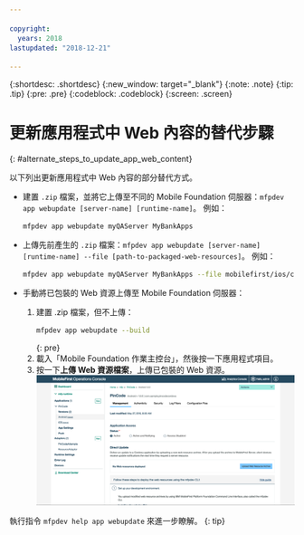 ```yaml
---

copyright:
  years: 2018
lastupdated: "2018-12-21"

---
```


{:shortdesc: .shortdesc}
{:new_window: target="_blank"}
{:note: .note}
{:tip: .tip}
{:pre: .pre}
{:codeblock: .codeblock}
{:screen: .screen}

# 更新應用程式中 Web 內容的替代步驟
{: #alternate_steps_to_update_app_web_content}

以下列出更新應用程式中 Web 內容的部分替代方式。

* 建置 `.zip` 檔案，並將它上傳至不同的 Mobile Foundation 伺服器：`mfpdev app webupdate [server-name] [runtime-name]`。
  例如：
  ```bash
  mfpdev app webupdate myQAServer MyBankApps
  ```

* 上傳先前產生的 `.zip` 檔案：`mfpdev app webupdate [server-name] [runtime-name] --file [path-to-packaged-web-resources]`。
  例如：
  ```bash
  mfpdev app webupdate myQAServer MyBankApps --file mobilefirst/ios/com.mfp.myBankApp-1.0.1.zip
  ```

* 手動將已包裝的 Web 資源上傳至 Mobile Foundation 伺服器：
  1. 建置 .zip 檔案，但不上傳：
      ```bash
      mfpdev app webupdate --build
      ```
      {: pre}
  2. 載入「Mobile Foundation 作業主控台」，然後按一下應用程式項目。
  3. 按一下**上傳 Web 資源檔案**，上傳已包裝的 Web 資源。    
      ![從主控台中上傳「直接更新」.zip 檔案](images/upload-direct-update-package.png)

執行指令 `mfpdev help app webupdate` 來進一步瞭解。
{: tip}

